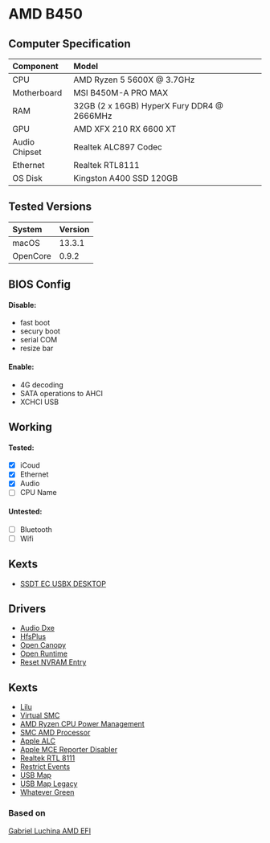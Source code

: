 # AMD B450

## Computer Specification
<table>
  <thead>
    <tr>
      <th align="left">Component</th>
      <th align="left">Model</th>
    </tr>
  </thead>
  <tbody>
    <tr>
      <td align="left">CPU</td>
      <td align="left">AMD Ryzen 5 5600X @ 3.7GHz</td>
    </tr>
    <tr>
      <td align="left">Motherboard</td>
      <td align="left">MSI B450M-A PRO MAX</td>
    </tr>
    <tr>
      <td align="left">RAM</td>
      <td align="left">32GB (2 x 16GB) HyperX Fury DDR4 @ 2666MHz</td>
    </tr>
    <tr>
      <td align="left">GPU</td>
      <td align="left">AMD XFX 210 RX 6600 XT</td>
    </tr>
    <tr>
      <td align="left">Audio Chipset</td>
      <td align="left">Realtek ALC897 Codec</td>
    </tr>
    <tr>
      <td align="left">Ethernet</td>
      <td align="left">Realtek RTL8111</td>
    </tr>
    <tr>
      <td align="left">OS Disk</td>
      <td align="left">Kingston A400 SSD 120GB</td>
    </tr>
  </tbody>
</table>

## Tested Versions
<table>
  <thead>
    <tr>
      <th align="left">System</th>
      <th align="left">Version</th>
    </tr>
  </thead>
  <tbody>
    <tr>
      <td align="left">macOS</td>
      <td align="left">13.3.1</td>
    </tr>
    <tr>
      <td align="left">OpenCore</td>
      <td align="left">0.9.2</td>
    </tr>
  </tbody>
</table>

## BIOS Config
#### Disable:
- fast boot
- secury boot
- serial COM
- resize bar
#### Enable:
- 4G decoding
- SATA operations to AHCI
- XCHCI USB

## Working
#### Tested:
- [x] iCoud
- [x] Ethernet
- [x] Audio
- [ ] CPU Name
#### Untested:
- [ ] Bluetooth
- [ ] Wifi

## Kexts
- <a href="https://github.com/dortania/Getting-Started-With-ACPI/blob/master/extra-files/compiled/SSDT-EC-USBX-DESKTOP.aml">SSDT EC USBX DESKTOP</a>

## Drivers
- <a href="https://github.com/luchina-gabriel/BASE-EFI-AMD-RYZEN-THREADRIPPER/blob/main/EFI-Debug/OC/Drivers/AudioDxe.efi">Audio Dxe</a>
- <a href="https://github.com/luchina-gabriel/BASE-EFI-AMD-RYZEN-THREADRIPPER/blob/main/EFI-Debug/OC/Drivers/HfsPlus.efi">HfsPlus</a>
- <a href="https://github.com/acidanthera/OpenCorePkg/releases">Open Canopy</a>
- <a href="https://github.com/luchina-gabriel/BASE-EFI-AMD-RYZEN-THREADRIPPER/blob/main/EFI-Debug/OC/Drivers/OpenRuntime.efi">Open Runtime</a>
- <a href="https://github.com/luchina-gabriel/BASE-EFI-AMD-RYZEN-THREADRIPPER/blob/main/EFI-Debug/OC/Drivers/ResetNvramEntry.efi">Reset NVRAM Entry</a>

## Kexts
- <a href="https://github.com/acidanthera/Lilu/releases">Lilu</a>
- <a href="https://github.com/acidanthera/VirtualSMC/releases">Virtual SMC</a>
- <a href="https://github.com/trulyspinach/SMCAMDProcessor/releases">AMD Ryzen CPU Power Management</a>
- <a href="https://github.com/trulyspinach/SMCAMDProcessor/releases">SMC AMD Processor</a>
- <a href="https://github.com/acidanthera/AppleALC/releases">Apple ALC</a>
- <a href="https://dortania.github.io/OpenCore-Install-Guide/ktext.html#extras">Apple MCE Reporter Disabler</a>
- <a href="https://github.com/Mieze/RTL8111_driver_for_OS_X/releases">Realtek RTL 8111</a>
- <a href="https://github.com/acidanthera/RestrictEvents/releases">Restrict Events</a>
- <a href="https://github.com/corpnewt/USBMap">USB Map</a>
- <a href="https://github.com/corpnewt/USBMap">USB Map Legacy</a>
- <a href="https://github.com/acidanthera/WhateverGreen/releases">Whatever Green</a>

### Based on
<a href="https://github.com/luchina-gabriel/BASE-EFI-AMD-RYZEN-THREADRIPPER">Gabriel Luchina AMD EFI</a>